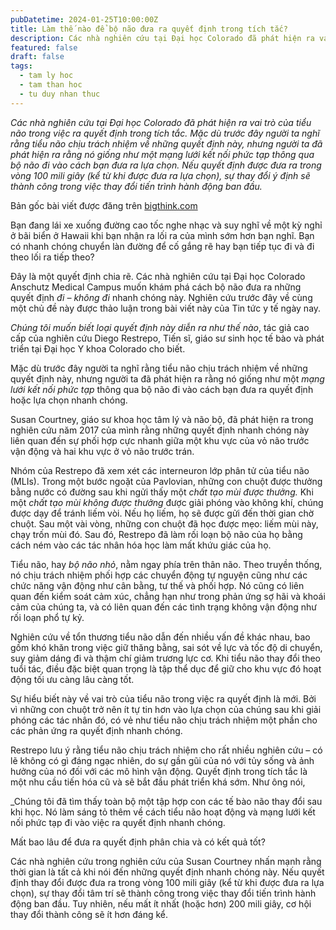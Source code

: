 ```yaml
---
pubDatetime: 2024-01-25T10:00:00Z
title: Làm thế nào để bộ não đưa ra quyết định trong tích tắc?
description: Các nhà nghiên cứu tại Đại học Colorado đã phát hiện ra vai trò của tiểu não trong việc ra quyết định trong tích tắc. Mặc dù trước đây người ta nghĩ rằng tiểu não chịu trách nhiệm về những quyết định này.
featured: false
draft: false
tags:
  - tam ly hoc
  - tam than hoc
  - tu duy nhan thuc
---
```


_Các nhà nghiên cứu tại Đại học Colorado đã phát hiện ra vai trò của tiểu não trong việc ra quyết định trong tích tắc. Mặc dù trước đây người ta nghĩ rằng tiểu não chịu trách nhiệm về những quyết định này, nhưng người ta đã phát hiện ra rằng nó giống như một _mạng lưới kết nối phức tạp_ thông qua bộ não đi vào cách bạn đưa ra lựa chọn. Nếu quyết định được đưa ra trong vòng 100 mili giây (kể từ khi được đưa ra lựa chọn), sự thay đổi ý định sẽ thành công trong việc thay đổi tiến trình hành động ban đầu._

Bản gốc bài viết được đăng trên [bigthink.com](https://bigthink.com/)

Bạn đang lái xe xuống đường cao tốc nghe nhạc và suy nghĩ về một kỳ nghỉ ở bãi biển ở Hawaii khi bạn nhận ra lối ra của mình sớm hơn bạn nghĩ. Bạn có nhanh chóng chuyển làn đường để cố gắng rẽ hay bạn tiếp tục đi và đi theo lối ra tiếp theo?

Đây là một quyết định chia rẽ. Các nhà nghiên cứu tại Đại học Colorado Anschutz Medical Campus muốn khám phá cách bộ não đưa ra những quyết định _đi – không đi_ nhanh chóng này. Nghiên cứu trước đây về cùng một chủ đề này được thảo luận trong bài viết này của Tin tức y tế ngày nay.

_Chúng tôi muốn biết loại quyết định này diễn ra như thế nào_, tác giả cao cấp của nghiên cứu Diego Restrepo, Tiến sĩ, giáo sư sinh học tế bào và phát triển tại Đại học Y khoa Colorado cho biết.

Mặc dù trước đây người ta nghĩ rằng tiểu não chịu trách nhiệm về những quyết định này, nhưng người ta đã phát hiện ra rằng nó giống như một _mạng lưới kết nối phức tạp_ thông qua bộ não đi vào cách bạn đưa ra quyết định hoặc lựa chọn nhanh chóng.

Susan Courtney, giáo sư khoa học tâm lý và não bộ, đã phát hiện ra trong nghiên cứu năm 2017 của mình rằng những quyết định nhanh chóng này liên quan đến sự phối hợp cực nhanh giữa một khu vực của vỏ não trước vận động và hai khu vực ở vỏ não trước trán.

Nhóm của Restrepo đã xem xét các interneuron lớp phân tử của tiểu não (MLIs). Trong một bước ngoặt của Pavlovian, những con chuột được thưởng bằng nước có đường sau khi ngửi thấy một _chất tạo mùi được thưởng._ Khi một _chất tạo mùi không được thưởng_ được giải phóng vào không khí, chúng được dạy để tránh liếm vòi. Nếu họ liếm, họ sẽ được gửi đến thời gian chờ chuột. Sau một vài vòng, những con chuột đã học được mẹo: liếm mùi này, chạy trốn mùi đó. Sau đó, Restrepo đã làm rối loạn bộ não của họ bằng cách ném vào các tác nhân hóa học làm mất khứu giác của họ.

Tiểu não, hay _bộ não nhỏ_, nằm ngay phía trên thân não. Theo truyền thống, nó chịu trách nhiệm phối hợp các chuyển động tự nguyện cũng như các chức năng vận động như cân bằng, tư thế và phối hợp. Nó cũng có liên quan đến kiểm soát cảm xúc, chẳng hạn như trong phản ứng sợ hãi và khoái cảm của chúng ta, và có liên quan đến các tình trạng không vận động như rối loạn phổ tự kỷ.

Nghiên cứu về tổn thương tiểu não dẫn đến nhiều vấn đề khác nhau, bao gồm khó khăn trong việc giữ thăng bằng, sai sót về lực và tốc độ di chuyển, suy giảm dáng đi và thậm chí giảm trương lực cơ. Khi tiểu não thay đổi theo tuổi tác, điều đặc biệt quan trọng là tập thể dục để giữ cho khu vực đó hoạt động tối ưu càng lâu càng tốt.

Sự hiểu biết này về vai trò của tiểu não trong việc ra quyết định là mới. Bởi vì những con chuột trở nên ít tự tin hơn vào lựa chọn của chúng sau khi giải phóng các tác nhân đó, có vẻ như tiểu não chịu trách nhiệm một phần cho các phản ứng ra quyết định nhanh chóng.

Restrepo lưu ý rằng tiểu não chịu trách nhiệm cho rất nhiều nghiên cứu – có lẽ không có gì đáng ngạc nhiên, do sự gần gũi của nó với tủy sống và ảnh hưởng của nó đối với các mô hình vận động. Quyết định trong tích tắc là một nhu cầu tiến hóa cũ và sẽ bắt đầu phát triển khá sớm. Như ông nói,

_Chúng tôi đã tìm thấy toàn bộ một tập hợp con các tế bào não thay đổi sau khi học. Nó làm sáng tỏ thêm về cách tiểu não hoạt động và mạng lưới kết nối phức tạp đi vào việc ra quyết định nhanh chóng.

Mất bao lâu để đưa ra quyết định phân chia và có kết quả tốt?

Các nhà nghiên cứu trong nghiên cứu của Susan Courtney nhấn mạnh rằng thời gian là tất cả khi nói đến những quyết định nhanh chóng này. Nếu quyết định thay đổi được đưa ra trong vòng 100 mili giây (kể từ khi được đưa ra lựa chọn), sự thay đổi tâm trí sẽ thành công trong việc thay đổi tiến trình hành động ban đầu. Tuy nhiên, nếu mất ít nhất (hoặc hơn) 200 mili giây, cơ hội thay đổi thành công sẽ ít hơn đáng kể.